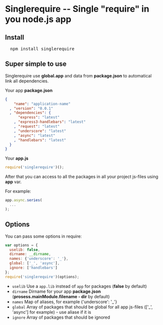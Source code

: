 # Singlerequire -- Single "require" in you node.js app

## Install

<pre>
  npm install singlerequire
</pre>


## Super simple to use

Singlerequire use **global.app**  and data from **package.json** to automatical link all dependencies.

Your app **package.json**
```json
{
    "name": "application-name"
  , "version": "0.0.1"
  , "dependencies": {
      "express": "latest"
    , "express3-handlebars": "latest"
    , "request": "latest"
    , "underscore": "latest"
    , "async": "latest"
    , "handlebars": "latest"
  }
}
```

Your **app.js**
```javascript
require('singlerequire')();

```
After that you can access to all the packages in all your project js-files using **app** var.

For example:
```javascript
app.async.series(
  ...
);
```


## Options

You can pass some options in require:

```javascript
var options = {
  uselib: false,
  dirname: __dirname,
  names: {'underscore': '_'},
  global: ['_', 'async'],
  ignore: ['handlebars']
};
require('singlerequire')(options);
```

 - `uselib`     Use a `app.lib` instead of `app` for packages (**false** by default)
 - `dirname`    Dirname for your app **package.json** (**prosess.mainModule.filename - dir** by default)
 - `names`      Map of aliases, for example {'underscore': '_'} 
 - `global`     Array of packages that should be global for all app js-files (['_', 'async'] for example) - use aliase if it is
 - `ignore`     Array of packages that should be ignored
